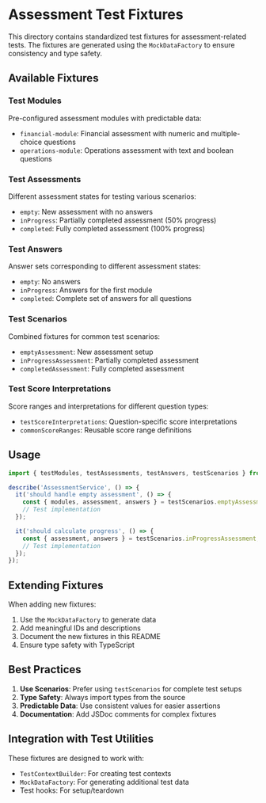 # Assessment Test Fixtures

This directory contains standardized test fixtures for assessment-related tests. The fixtures are generated using the `MockDataFactory` to ensure consistency and type safety.

## Available Fixtures

### Test Modules
Pre-configured assessment modules with predictable data:
- `financial-module`: Financial assessment with numeric and multiple-choice questions
- `operations-module`: Operations assessment with text and boolean questions

### Test Assessments
Different assessment states for testing various scenarios:
- `empty`: New assessment with no answers
- `inProgress`: Partially completed assessment (50% progress)
- `completed`: Fully completed assessment (100% progress)

### Test Answers
Answer sets corresponding to different assessment states:
- `empty`: No answers
- `inProgress`: Answers for the first module
- `completed`: Complete set of answers for all questions

### Test Scenarios
Combined fixtures for common test scenarios:
- `emptyAssessment`: New assessment setup
- `inProgressAssessment`: Partially completed assessment
- `completedAssessment`: Fully completed assessment

### Test Score Interpretations
Score ranges and interpretations for different question types:
- `testScoreInterpretations`: Question-specific score interpretations
- `commonScoreRanges`: Reusable score range definitions

## Usage

```typescript
import { testModules, testAssessments, testAnswers, testScenarios } from '../__fixtures__/assessment';

describe('AssessmentService', () => {
  it('should handle empty assessment', () => {
    const { modules, assessment, answers } = testScenarios.emptyAssessment;
    // Test implementation
  });

  it('should calculate progress', () => {
    const { assessment, answers } = testScenarios.inProgressAssessment;
    // Test implementation
  });
});
```

## Extending Fixtures

When adding new fixtures:
1. Use the `MockDataFactory` to generate data
2. Add meaningful IDs and descriptions
3. Document the new fixtures in this README
4. Ensure type safety with TypeScript

## Best Practices

1. **Use Scenarios**: Prefer using `testScenarios` for complete test setups
2. **Type Safety**: Always import types from the source
3. **Predictable Data**: Use consistent values for easier assertions
4. **Documentation**: Add JSDoc comments for complex fixtures

## Integration with Test Utilities

These fixtures are designed to work with:
- `TestContextBuilder`: For creating test contexts
- `MockDataFactory`: For generating additional test data
- Test hooks: For setup/teardown 